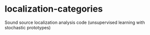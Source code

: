 # localization-categories
Sound source localization analysis code (unsupervised learning with stochastic prototypes)
